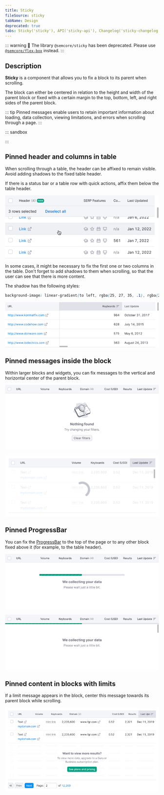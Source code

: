 ```yaml
---
title: Sticky
fileSource: sticky
tabName: Design
deprecated: true
tabs: Sticky('sticky'), API('sticky-api'), Changelog('sticky-changelog')
---
```


::: warning
:rotating_light: The library `@semcore/sticky` has been deprecated. Please use [`@semcore/flex-box`](/layout/box-system/) instead.
:::

## Description

**Sticky** is a component that allows you to fix a block to its parent when scrolling.

The block can either be centered in relation to the height and width of the parent block or fixed with a certain margin to the top, bottom, left, and right sides of the parent block.

::: tip
Pinned messages enable users to retain important information about loading, data collection, viewing limitations, and errors when scrolling through a page.
:::

::: sandbox

<script lang="tsx">
import React from 'react';
import styled from 'styled-components';
import { Box } from '@semcore/ui/flex-box';
import Checkbox from '@semcore/ui/checkbox';
import Link from '@semcore/ui/link';
import Table from '@semcore/ui/table';
import { Text } from '@semcore/ui/typography';
import Button from '@semcore/ui/button';
import Spin from '@semcore/ui/spin';
import ScrollArea from '@semcore/ui/scroll-area';

function shuffle(a) {
  for (let i = a.length - 1; i > 0; i--) {
    const j = Math.floor(Math.random() * (i + 1));
    [a[i], a[j]] = [a[j], a[i]];
  }
  return a;
}

let data = [
  {
    keyword: 'ebay buy',
    kd: '77.8',
    cpc: '$1.25',
    vol: '32,500,000',
  },
  {
    keyword: 'www.ebay.com',
    kd: '11.2',
    cpc: '$3.4',
    vol: '65,457,920',
  },
  {
    keyword: 'www.ebay.com',
    kd: '10',
    cpc: '$0.65',
    vol: '47,354,640',
  },
  {
    keyword: 'ebay buy',
    kd: '-',
    cpc: '$0',
    vol: 'n/a',
  },
  {
    keyword: 'ebay buy',
    kd: '75.89',
    cpc: <Spin />,
    vol: <Spin />,
  },
];

data.forEach(() => {
  data = shuffle(data.concat(data));
});

const Loader = styled.tr`
  position: absolute;
  top: 0;
  left: 0;
  right: 0;
  bottom: 0;
  display: flex;
  align-items: flex-start;
  justify-content: center;
  padding-top: 150px;
  background: hsla(0, 0%, 100%, 0.8);
`;

const Demo = () => (
  <ScrollArea h={500}>
    <Table style={{ position: 'relative' }}>
      <Table.Body>
        {data.map((row, i) => (
          <Table.Row key={i}>
            <Table.Cell>
              <Checkbox>
                <Checkbox.Value />
              </Checkbox>
            </Table.Cell>
            <Table.Cell>
              <Link>{row.keyword}</Link>
            </Table.Cell>
            <Table.Cell align='right'>{row.kd}</Table.Cell>
            <Table.Cell align='right'>{row.cpc}</Table.Cell>
            <Table.Cell align='right'>{row.vol}</Table.Cell>
          </Table.Row>
        ))}
        <Loader>
          <td>
            <Box position='sticky' top={150} style={{ textAlign: 'center' }}>
              <Text size={500} medium tag='h4' mb='16px'>
                Want to view more results?
              </Text>
              <Text size={300} tag='p' mb='24px'>
                To view more data, upgrade to a Guru or Business subscription plan.
              </Text>
              <Button use='primary' theme='success' size='l'>
                See plans and pricing
              </Button>
            </Box>
          </td>
        </Loader>
      </Table.Body>
    </Table>
  </ScrollArea>
);


</script>

:::

## Pinned header and columns in table

When scrolling through a table, the header can be affixed to remain visible. Avoid adding shadows to the fixed table header.

If there is a status bar or a table row with quick actions, affix them below the table header.

![](static/sticky-row.png)

In some cases, it might be necessary to fix the first one or two columns in the table. Don't forget to add shadows to them when scrolling, so that the user can see that there is more content.

The shadow has the following styles:

```CSS
background-image: linear-gradient(to left, rgba(25, 27, 35, .1), rgba(255, 255, 255, 0));
```

![](static/sticky-column.png)

## Pinned messages inside the block

Within larger blocks and widgets, you can fix messages to the vertical and horizontal center of the parent block.

![](static/nothing-found-sticky.png)

![](static/sticky-loading-1.png)

## Pinned ProgressBar

You can fix the [ProgressBar](/components/progress-bar/) to the top of the page or to any other block fixed above it (for example, to the table header).

![](static/sticky-1.png)

![](static/sticky-2.png)

## Pinned content in blocks with limits

If a limit message appears in the block, center this message towards its parent block while scrolling.

![](static/table-limit-pro.png)

